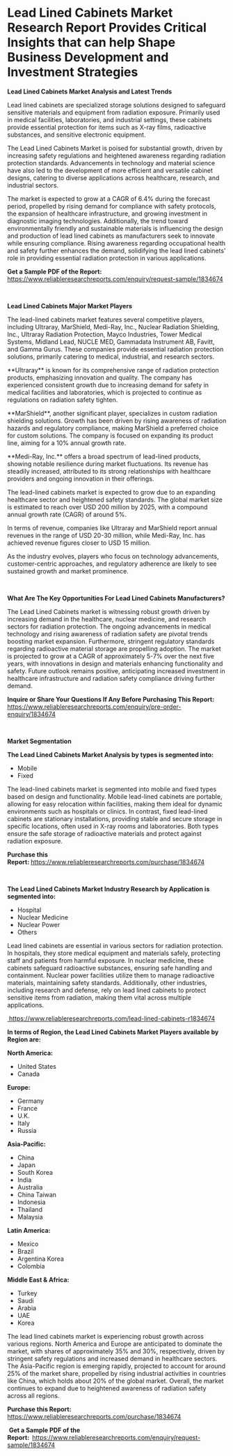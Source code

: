 <p><h1>Lead Lined Cabinets Market Research Report Provides Critical Insights that can help Shape Business Development and Investment Strategies</h1></p><p><strong>Lead Lined Cabinets Market Analysis and Latest Trends</strong></p>
<p><p>Lead lined cabinets are specialized storage solutions designed to safeguard sensitive materials and equipment from radiation exposure. Primarily used in medical facilities, laboratories, and industrial settings, these cabinets provide essential protection for items such as X-ray films, radioactive substances, and sensitive electronic equipment.</p><p>The Lead Lined Cabinets Market is poised for substantial growth, driven by increasing safety regulations and heightened awareness regarding radiation protection standards. Advancements in technology and material science have also led to the development of more efficient and versatile cabinet designs, catering to diverse applications across healthcare, research, and industrial sectors. </p><p>The market is expected to grow at a CAGR of 6.4% during the forecast period, propelled by rising demand for compliance with safety protocols, the expansion of healthcare infrastructure, and growing investment in diagnostic imaging technologies. Additionally, the trend toward environmentally friendly and sustainable materials is influencing the design and production of lead lined cabinets as manufacturers seek to innovate while ensuring compliance. Rising awareness regarding occupational health and safety further enhances the demand, solidifying the lead lined cabinets' role in providing essential radiation protection in various applications.</p></p>
<p><strong>Get a Sample PDF of the Report:&nbsp;</strong> <a href="https://www.reliableresearchreports.com/enquiry/request-sample/1834674?utm_campaign=3180&utm_medium=2&utm_source=Github&utm_content=ia&utm_term=16042025&utm_id=lead-lined-cabinets">https://www.reliableresearchreports.com/enquiry/request-sample/1834674</a></p>
<p>&nbsp;</p>
<p><strong>Lead Lined Cabinets Major Market Players</strong></p>
<p><p>The lead-lined cabinets market features several competitive players, including Ultraray, MarShield, Medi-Ray, Inc., Nuclear Radiation Shielding, Inc., Ultraray Radiation Protection, Mayco Industries, Tower Medical Systems, Midland Lead, NUCLE MED, Gammadata Instrument AB, Favitt, and Gamma Gurus. These companies provide essential radiation protection solutions, primarily catering to medical, industrial, and research sectors.</p><p>**Ultraray** is known for its comprehensive range of radiation protection products, emphasizing innovation and quality. The company has experienced consistent growth due to increasing demand for safety in medical facilities and laboratories, which is projected to continue as regulations on radiation safety tighten.</p><p>**MarShield**, another significant player, specializes in custom radiation shielding solutions. Growth has been driven by rising awareness of radiation hazards and regulatory compliance, making MarShield a preferred choice for custom solutions. The company is focused on expanding its product line, aiming for a 10% annual growth rate.</p><p>**Medi-Ray, Inc.** offers a broad spectrum of lead-lined products, showing notable resilience during market fluctuations. Its revenue has steadily increased, attributed to its strong relationships with healthcare providers and ongoing innovation in their offerings.</p><p>The lead-lined cabinets market is expected to grow due to an expanding healthcare sector and heightened safety standards. The global market size is estimated to reach over USD 200 million by 2025, with a compound annual growth rate (CAGR) of around 5%.</p><p>In terms of revenue, companies like Ultraray and MarShield report annual revenues in the range of USD 20-30 million, while Medi-Ray, Inc. has achieved revenue figures closer to USD 15 million.</p><p>As the industry evolves, players who focus on technology advancements, customer-centric approaches, and regulatory adherence are likely to see sustained growth and market prominence.</p></p>
<p>&nbsp;</p>
<p><strong>What Are The Key Opportunities For Lead Lined Cabinets Manufacturers?</strong></p>
<p><p>The Lead Lined Cabinets market is witnessing robust growth driven by increasing demand in the healthcare, nuclear medicine, and research sectors for radiation protection. The ongoing advancements in medical technology and rising awareness of radiation safety are pivotal trends boosting market expansion. Furthermore, stringent regulatory standards regarding radioactive material storage are propelling adoption. The market is projected to grow at a CAGR of approximately 5-7% over the next five years, with innovations in design and materials enhancing functionality and safety. Future outlook remains positive, anticipating increased investment in healthcare infrastructure and radiation safety compliance driving further demand.</p></p>
<p><strong>Inquire or Share Your Questions If Any Before Purchasing This Report:</strong> <a href="https://www.reliableresearchreports.com/enquiry/pre-order-enquiry/1834674?utm_campaign=3180&utm_medium=2&utm_source=Github&utm_content=ia&utm_term=16042025&utm_id=lead-lined-cabinets">https://www.reliableresearchreports.com/enquiry/pre-order-enquiry/1834674</a></p>
<p>&nbsp;</p>
<p><strong>Market Segmentation</strong></p>
<p><strong>The Lead Lined Cabinets Market Analysis by types is segmented into:</strong></p>
<p><ul><li>Mobile</li><li>Fixed</li></ul></p>
<p><p>The lead-lined cabinets market is segmented into mobile and fixed types based on design and functionality. Mobile lead-lined cabinets are portable, allowing for easy relocation within facilities, making them ideal for dynamic environments such as hospitals or clinics. In contrast, fixed lead-lined cabinets are stationary installations, providing stable and secure storage in specific locations, often used in X-ray rooms and laboratories. Both types ensure the safe storage of radioactive materials and protect against radiation exposure.</p></p>
<p><strong>Purchase this Report:&nbsp;</strong><a href="https://www.reliableresearchreports.com/purchase/1834674?utm_campaign=3180&utm_medium=2&utm_source=Github&utm_content=ia&utm_term=16042025&utm_id=lead-lined-cabinets">https://www.reliableresearchreports.com/purchase/1834674</a></p>
<p>&nbsp;</p>
<p><strong>The Lead Lined Cabinets Market Industry Research by Application is segmented into:</strong></p>
<p><ul><li>Hospital</li><li>Nuclear Medicine</li><li>Nuclear Power</li><li>Others</li></ul></p>
<p><p>Lead lined cabinets are essential in various sectors for radiation protection. In hospitals, they store medical equipment and materials safely, protecting staff and patients from harmful exposure. In nuclear medicine, these cabinets safeguard radioactive substances, ensuring safe handling and containment. Nuclear power facilities utilize them to manage radioactive materials, maintaining safety standards. Additionally, other industries, including research and defense, rely on lead lined cabinets to protect sensitive items from radiation, making them vital across multiple applications.</p></p>
<p><a href="https://www.reliableresearchreports.com/lead-lined-cabinets-r1834674?utm_campaign=3180&utm_medium=2&utm_source=Github&utm_content=ia&utm_term=16042025&utm_id=lead-lined-cabinets">&nbsp;https://www.reliableresearchreports.com/lead-lined-cabinets-r1834674</a></p>
<p><strong>In terms of Region, the Lead Lined Cabinets Market Players available by Region are:</strong></p>
<p>
    <p> <strong> North America: </strong>
        <ul>
            <li>United States</li>
            <li>Canada</li>
        </ul>
        </p> 
    <p> <strong> Europe: </strong>
        <ul>
            <li>Germany</li>
            <li>France</li>
            <li>U.K.</li>
            <li>Italy</li>
            <li>Russia</li>
        </ul>
        </p> 
    <p> <strong> Asia-Pacific: </strong>
        <ul>
            <li>China</li>
            <li>Japan</li>
            <li>South Korea</li>
            <li>India</li>
            <li>Australia</li>
            <li>China Taiwan</li>
            <li>Indonesia</li>
            <li>Thailand</li>
            <li>Malaysia</li>
        </ul>
        </p> 
    <p> <strong> Latin America: </strong>
        <ul>
            <li>Mexico</li>
            <li>Brazil</li>
            <li>Argentina Korea</li>
            <li>Colombia</li>
        </ul>
        </p> 
    <p> <strong> Middle East & Africa: </strong>
        <ul>
            <li>Turkey</li>
            <li>Saudi</li>
            <li>Arabia</li>
            <li>UAE</li>
            <li>Korea</li>
        </ul>
    </p>
    </p>
<p><p>The lead lined cabinets market is experiencing robust growth across various regions. North America and Europe are anticipated to dominate the market, with shares of approximately 35% and 30%, respectively, driven by stringent safety regulations and increased demand in healthcare sectors. The Asia-Pacific region is emerging rapidly, projected to account for around 25% of the market share, propelled by rising industrial activities in countries like China, which holds about 20% of the global market. Overall, the market continues to expand due to heightened awareness of radiation safety across all regions.</p></p>
<p><strong>Purchase this Report: </strong><a href="https://www.reliableresearchreports.com/purchase/1834674?utm_campaign=3180&utm_medium=2&utm_source=Github&utm_content=ia&utm_term=16042025&utm_id=lead-lined-cabinets">https://www.reliableresearchreports.com/purchase/1834674</a></p>
<p>&nbsp;<strong>Get a Sample PDF of the Report:&nbsp;&nbsp;</strong><a href="https://www.reliableresearchreports.com/enquiry/request-sample/1834674?utm_campaign=3180&utm_medium=2&utm_source=Github&utm_content=ia&utm_term=16042025&utm_id=lead-lined-cabinets">https://www.reliableresearchreports.com/enquiry/request-sample/1834674</a></p>
<p><strong></strong></p>
<p><p></p><p></p><p></p></p>